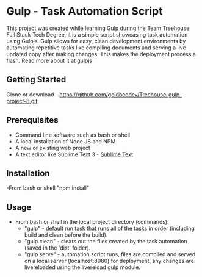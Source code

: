 # Gulp - Task Automation Script
This project was created while learning Gulp during the Team Treehouse Full Stack Tech Degree, it is a simple script showcasing task automation using Gulpjs.
Gulp allows for easy, clean development environments by automating repetitive tasks like compiling documents and serving a live updated copy after making changes.
This makes the deployment process a flash.  Read more about it at [gulpjs](https://gulpjs.com)

## Getting Started
Clone or download - https://github.com/goldbeedev/Treehouse-gulp-project-8.git

## Prerequisites
* Command line software such as bash or shell
* A local installation of Node.JS and NPM
* A new or existing web project
* A text editor like Sublime Text 3 - [Sublime Text](https://www.sublimetext.com/3)

## Installation
-From bash or shell "npm install"

## Usage
* From bash or shell in the local project directory (commands):
  * "gulp" - default run task that runs all of the tasks in order (including build and clean before the build).
  * "gulp clean" - clears out the files created by the task automation (saved in the 'dist' folder).
  * "gulp serve" - automation script runs, files are compiled and served on a local server (localhost:8080) for deployment, any changes are livereloaded using the livereload gulp module.

